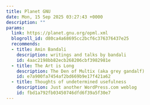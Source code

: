 ```yaml
---
title: Planet GNU
date: Mon, 15 Sep 2025 03:27:43 +0000
description: ""
params:
  link: https://planet.gnu.org/opml.xml
  blogroll_id: d80ca4a68695cc2bcf6c376376437e25
  recommends:
  - title: Amin Bandali
    description: writings and talks by bandali
    id: 4aac2198bb82ecb268206cbf3982981e
  - title: The Art is Long
    description: The Den of Multix (aka grey gandalf)
    id: e7a900fa7454af2bd669b9e17f421a62
  - title: Thoughts of undetermined usefulness
    description: Just another WordPress.com weblog
    id: fbd1a792fb03450746dfd6f39a5f30e7
---
```

